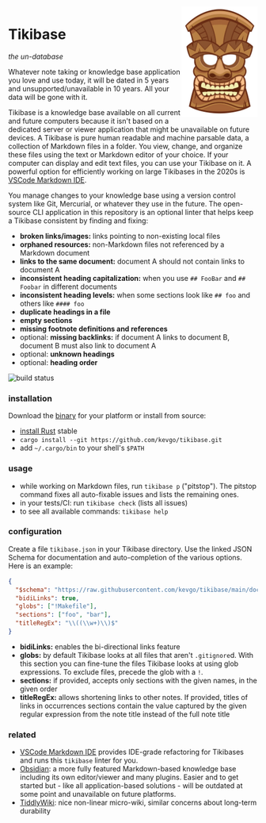 <img src="doc/tiki_head.jpg" width="154" height="223" align="right">

# Tikibase

_the un-database_

Whatever note taking or knowledge base application you love and use today, it
will be dated in 5 years and unsupported/unavailable in 10 years. All your data
will be gone with it.

Tikibase is a knowledge base available on all current and future computers
because it isn't based on a dedicated server or viewer application that might be
unavailable on future devices. A Tikibase is pure human readable and machine
parsable data, a collection of Markdown files in a folder. You view, change, and
organize these files using the text or Markdown editor of your choice. If your
computer can display and edit text files, you can use your Tikibase on it. A
powerful option for efficiently working on large Tikibases in the 2020s is
[VSCode Markdown IDE](https://github.com/kevgo/vscode-markdown-ide).

You manage changes to your knowledge base using a version control system like
Git, Mercurial, or whatever they use in the future. The open-source CLI
application in this repository is an optional linter that helps keep a Tikibase
consistent by finding and fixing:

- **broken links/images:** links pointing to non-existing local files
- **orphaned resources:** non-Markdown files not referenced by a Markdown
  document
- **links to the same document:** document A should not contain links to
  document A
- **inconsistent heading capitalization:** when you use `## FooBar` and
  `## Foobar` in different documents
- **inconsistent heading levels:** when some sections look like `## foo` and
  others like `#### foo`
- **duplicate headings in a file**
- **empty sections**
- **missing footnote definitions and references**
- optional: **missing backlinks:** if document A links to document B, document B
  must also link to document A
- optional: **unknown headings**
- optional: **heading order**

![build status](https://github.com/kevgo/tikibase/actions/workflows/ci.yml/badge.svg)

### installation

Download the [binary](https://github.com/kevgo/tikibase/releases/latest) for
your platform or install from source:

- [install Rust](https://rustup.rs) stable
- `cargo install --git https://github.com/kevgo/tikibase.git`
- add `~/.cargo/bin` to your shell's `$PATH`

### usage

- while working on Markdown files, run `tikibase p` ("pitstop"). The pitstop
  command fixes all auto-fixable issues and lists the remaining ones.
- in your tests/CI: run `tikibase check` (lists all issues)
- to see all available commands: `tikibase help`

### configuration

Create a file `tikibase.json` in your Tikibase directory. Use the linked JSON
Schema for documentation and auto-completion of the various options. Here is an
example:

```json
{
  "$schema": "https://raw.githubusercontent.com/kevgo/tikibase/main/doc/tikibase.schema.json",
  "bidiLinks": true,
  "globs": ["!Makefile"],
  "sections": ["foo", "bar"],
  "titleRegEx": "\\((\\w+)\\)$"
}
```

- **bidiLinks:** enables the bi-directional links feature
- **globs:** by default Tikibase looks at all files that aren't `.gitignore`d.
  With this section you can fine-tune the files Tikibase looks at using glob
  expressions. To exclude files, precede the glob with a `!`.
- **sections:** if provided, accepts only sections with the given names, in the
  given order
- **titleRegEx:** allows shortening links to other notes. If provided, titles of
  links in occurrences sections contain the value captured by the given regular
  expression from the note title instead of the full note title

### related

- [VSCode Markdown IDE](https://github.com/kevgo/vscode-markdown-ide) provides
  IDE-grade refactoring for Tikibases and runs this `tikibase` linter for you.
- [Obsidian](https://obsidian.md): a more fully featured Markdown-based
  knowledge base including its own editor/viewer and many plugins. Easier and to
  get started but - like all application-based solutions - will be outdated at
  some point and unavailable on future platforms.
- [TiddlyWiki](https://tiddlywiki.com): nice non-linear micro-wiki, similar
  concerns about long-term durability
